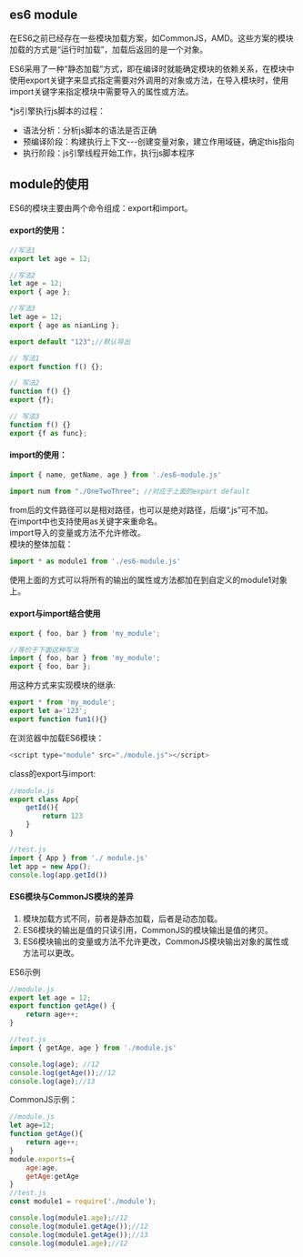 ## es6 module

在ES6之前已经存在一些模块加载方案，如CommonJS，AMD。这些方案的模块加载的方式是“运行时加载”，加载后返回的是一个对象。

ES6采用了一种“静态加载”方式，即在编译时就能确定模块的依赖关系，在模块中使用export关键字来显式指定需要对外调用的对象或方法，在导入模块时，使用import关键字来指定模块中需要导入的属性或方法。

*js引擎执行js脚本的过程：
* 语法分析：分析js脚本的语法是否正确
* 预编译阶段：构建执行上下文---创建变量对象，建立作用域链，确定this指向
* 执行阶段：js引擎线程开始工作，执行js脚本程序

## module的使用
ES6的模块主要由两个命令组成：export和import。

#### export的使用：
```javascript
//写法1
export let age = 12;

//写法2
let age = 12;
export { age };  

//写法3
let age = 12;
export { age as nianLing };

export default "123";//默认导出
```
```javascript
// 写法1
export function f() {};

// 写法2
function f() {}
export {f};

// 写法3
function f() {}
export {f as func};
```
#### import的使用：
```javascript
import { name, getName, age } from './es6-module.js'

import num from "./OneTwoThree"; //对应于上面的export default
```
from后的文件路径可以是相对路径，也可以是绝对路径，后缀“.js”可不加。<br/>
在import中也支持使用as关键字来重命名。<br/>
import导入的变量或方法不允许修改。<br/>
模块的整体加载：
```javascript
import * as module1 from './es6-module.js'
```
使用上面的方式可以将所有的输出的属性或方法都加在到自定义的module1对象上。<br/>

#### export与import结合使用
```javascript
export { foo, bar } from 'my_module';

//等价于下面这种写法
import { foo, bar } from 'my_module';
export { foo, bar };
```
用这种方式来实现模块的继承:
```javascript
export * from 'my_module';
export let a='123';
export function fun1(){}
```
在浏览器中加载ES6模块：
```javascript
<script type="module" src="./module.js"></script>
```
class的export与import:
```javascript
//module.js
export class App{
    getId(){
        return 123
    }
}

//test.js
import { App } from './ module.js'
let app = new App();
console.log(app.getId())
```
#### ES6模块与CommonJS模块的差异
1.	模块加载方式不同，前者是静态加载，后者是动态加载。
2.	ES6模块的输出是值的只读引用，CommonJS的模块输出是值的拷贝。
3.	ES6模块输出的变量或方法不允许更改，CommonJS模块输出对象的属性或方法可以更改。

ES6示例
```javascript
//module.js
export let age = 12;
export function getAge() {
    return age++;
}

//test.js
import { getAge, age } from './module.js'

console.log(age); //12
console.log(getAge());//12
console.log(age);//13
```
CommonJS示例：
```javascript
//module.js
let age=12;
function getAge(){
    return age++;
}
module.exports={
    age:age,
    getAge:getAge
}
//test.js
const module1 = require('./module');

console.log(module1.age);//12
console.log(module1.getAge());//12
console.log(module1.getAge());//13
console.log(module1.age);//12
```
